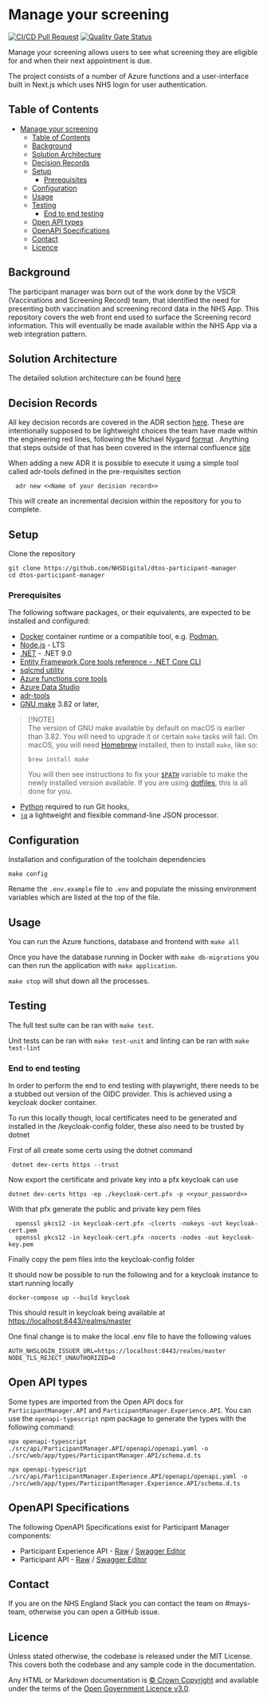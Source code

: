 # Manage your screening

[![CI/CD Pull Request](https://github.com/NHSDigital/dtos-participant-manager/actions/workflows/cicd-1-pull-request.yaml/badge.svg)](https://github.com/NHSDigital/dtos-participant-manager/actions/workflows/cicd-1-pull-request.yaml)
[![Quality Gate Status](https://sonarcloud.io/api/project_badges/measure?project=NHSDigital_dtos-participant-manager&metric=alert_status)](https://sonarcloud.io/summary/new_code?id=NHSDigital_dtos-participant-manager)

Manage your screening allows users to see what screening they are eligible for and when their next appointment is due.

The project consists of a number of Azure functions and a user-interface built in Next.js which uses NHS login for user authentication.

## Table of Contents

- [Manage your screening](#manage-your-screening)
  - [Table of Contents](#table-of-contents)
  - [Background](#background)
  - [Solution Architecture](#solution-architecture)
  - [Decision Records](#decision-records)
  - [Setup](#setup)
    - [Prerequisites](#prerequisites)
  - [Configuration](#configuration)
  - [Usage](#usage)
  - [Testing](#testing)
    - [End to end testing](#end-to-end-testing)
  - [Open API types](#open-api-types)
  - [OpenAPI Specifications](#openapi-specifications)
  - [Contact](#contact)
  - [Licence](#licence)

## Background

The participant manager was born out of the work done by the VSCR (Vaccinations and Screening Record) team, that identified the need for presenting both vaccination and screening record data in the NHS App. This repository covers the web front end used to surface the Screening record information. This will eventually be made available within the NHS App via a web integration pattern.

## Solution Architecture

The detailed solution architecture can be found [here](/docs/solution-design)

## Decision Records

All key decision records are covered in the ADR section [here](/docs/adr/). These are intentionally supposed to be lightweight choices the team have made within the engineering red lines, following the Michael Nygard [format](https://cognitect.com/blog/2011/11/15/documenting-architecture-decisions) . Anything that steps outside of that has been covered in the internal confluence [site](https://nhsd-confluence.digital.nhs.uk/display/DTS/Architecture+Decisions+-+January+2024+onwards)

When adding a new ADR it is possible to execute it using a simple tool called adr-tools defined in the pre-requisites section

```shell
  adr new <<Name of your decision record>>
```

This will create an incremental decision within the repository for you to complete.

## Setup

Clone the repository

```shell
git clone https://github.com/NHSDigital/dtos-participant-manager
cd dtos-participant-manager
```

### Prerequisites

The following software packages, or their equivalents, are expected to be installed and configured:

- [Docker](https://www.docker.com/) container runtime or a compatible tool, e.g. [Podman](https://podman.io/),
- [Node.js](https://nodejs.org/en) - LTS
- [.NET](https://dotnet.microsoft.com/en-us/download/dotnet/9.0) - .NET 9.0
- [Entity Framework Core tools reference - .NET Core CLI](https://learn.microsoft.com/en-us/ef/core/cli/dotnet)
- [sqlcmd utility](https://learn.microsoft.com/en-us/sql/tools/sqlcmd/sqlcmd-utility?view=sql-server-ver16&tabs=go%2Cwindows&pivots=cs1-bash)
- [Azure functions core tools](https://learn.microsoft.com/en-us/azure/azure-functions/functions-run-local?tabs=macos%2Cisolated-process%2Cnode-v4%2Cpython-v2%2Chttp-trigger%2Ccontainer-apps&pivots=programming-language-csharp)
- [Azure Data Studio](https://learn.microsoft.com/en-us/azure-data-studio/download-azure-data-studio?tabs=win-install%2Cwin-user-install%2Credhat-install%2Cwindows-uninstall%2Credhat-uninstall)
- [adr-tools](https://github.com/npryce/adr-tools)
- [GNU make](https://www.gnu.org/software/make/) 3.82 or later,

> [!NOTE]<br>
> The version of GNU make available by default on macOS is earlier than 3.82. You will need to upgrade it or certain `make` tasks will fail. On macOS, you will need [Homebrew](https://brew.sh/) installed, then to install `make`, like so:
>
> ```shell
> brew install make
> ```
>
> You will then see instructions to fix your [`$PATH`](https://github.com/nhs-england-tools/dotfiles/blob/main/dot_path.tmpl) variable to make the newly installed version available. If you are using [dotfiles](https://github.com/nhs-england-tools/dotfiles), this is all done for you.

- [Python](https://www.python.org/) required to run Git hooks,
- [`jq`](https://jqlang.github.io/jq/) a lightweight and flexible command-line JSON processor.

## Configuration

Installation and configuration of the toolchain dependencies

```shell
make config
```

Rename the `.env.example` file to `.env` and populate the missing environment variables which are listed at the top of the file.

## Usage

You can run the Azure functions, database and frontend with `make all`

Once you have the database running in Docker with `make db-migrations` you can then run the application with `make application`.

`make stop` will shut down all the processes.

## Testing

The full test suite can be ran with `make test`.

Unit tests can be ran with `make test-unit` and linting can be ran with `make test-lint`

### End to end testing

In order to perform the end to end testing with playwright, there needs to be a stubbed out version of the OIDC provider. This is achieved using a keycloak docker container.

To run this locally though, local certificates need to be generated and installed in the /keycloak-config folder, these also need to be trusted by dotnet

First of all create some certs using the dotnet command

```shell
 dotnet dev-certs https --trust
```

Now export the certificate and private key into a pfx keycloak can use

```shell
dotnet dev-certs https -ep ./keycloak-cert.pfx -p <<your_password>>
```

With that pfx generate the public and private key pem files

```shell
  openssl pkcs12 -in keycloak-cert.pfx -clcerts -nokeys -out keycloak-cert.pem
  openssl pkcs12 -in keycloak-cert.pfx -nocerts -nodes -out keycloak-key.pem
```

Finally copy the pem files into the keycloak-config folder

It should now be possible to run the following and for a keycloak instance to start running locally

```shell
docker-compose up --build keycloak
```

This should result in keycloak being available at <https://localhost:8443/realms/master>

One final change is to make the local .env file to have the following values

```shell
AUTH_NHSLOGIN_ISSUER_URL=https://localhost:8443/realms/master
NODE_TLS_REJECT_UNAUTHORIZED=0
```

## Open API types

Some types are imported from the Open API docs for `ParticipantManager.API` and `ParticipantManager.Experience.API`. You can use the `openapi-typescript` npm package to generate the types with the following command:

```shell
npx openapi-typescript ./src/api/ParticipantManager.API/openapi/openapi.yaml -o ./src/web/app/types/ParticipantManager.API/schema.d.ts
```

```shell
npx openapi-typescript ./src/api/ParticipantManager.Experience.API/openapi/openapi.yaml -o ./src/web/app/types/ParticipantManager.Experience.API/schema.d.ts
```

## OpenAPI Specifications

The following OpenAPI Specifications exist for Participant Manager components:

- Participant Experience API - [Raw](https://raw.githubusercontent.com/NHSDigital/dtos-participant-manager/refs/heads/main/src/api/ParticipantManager.API/openapi/openapi.yaml) / [Swagger Editor](https://editor.swagger.io/?url=https://raw.githubusercontent.com/NHSDigital/dtos-participant-manager/refs/heads/main/src/api/ParticipantManager.API/openapi/openapi.yaml)
- Participant API - [Raw](https://raw.githubusercontent.com/NHSDigital/dtos-participant-manager/refs/heads/main/src/api/ParticipantManager.Experience.API/openapi/openapi.yaml) / [Swagger Editor](https://editor.swagger.io/?url=https://raw.githubusercontent.com/NHSDigital/dtos-participant-manager/refs/heads/main/src/api/ParticipantManager.Experience.API/openapi/openapi.yaml)

## Contact

If you are on the NHS England Slack you can contact the team on #mays-team, otherwise you can open a GitHub issue.

## Licence

Unless stated otherwise, the codebase is released under the MIT License. This covers both the codebase and any sample code in the documentation.

Any HTML or Markdown documentation is [© Crown Copyright](https://www.nationalarchives.gov.uk/information-management/re-using-public-sector-information/uk-government-licensing-framework/crown-copyright/) and available under the terms of the [Open Government Licence v3.0](https://www.nationalarchives.gov.uk/doc/open-government-licence/version/3/).
